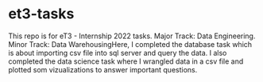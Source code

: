 # et3-tasks
This repo is for eT3 - Internship 2022 tasks. Major Track: Data Engineering. Minor Track: Data WarehousingHere, I completed the database task which is about importing csv file into sql server and query the data. I also completed the data science task where I wrangled data in a csv file and plotted som vizualizations to answer important questions.
